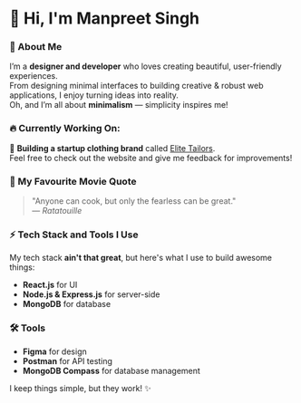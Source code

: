 # 👋 Hi, I'm Manpreet Singh

### 🌟 About Me
I’m a **designer and developer** who loves creating beautiful, user-friendly experiences.  
From designing minimal interfaces to building creative & robust web applications, I enjoy turning ideas into reality.<br/>
Oh, and I’m all about **minimalism** — simplicity inspires me!


### 🔥 **Currently Working On:**  
🚀 **Building a startup clothing brand** called [Elite Tailors](http://elitetailors.in).  
Feel free to check out the website and give me feedback for improvements!

### 🔖 My Favourite Movie Quote
> "Anyone can cook, but only the fearless can be great."  
> — *Ratatouille*


### ⚡ Tech Stack and Tools I Use

My tech stack **ain't that great**, but here's what I use to build awesome things:

- **React.js** for UI
- **Node.js & Express.js** for server-side
- **MongoDB** for database

### 🛠 Tools

- **Figma** for design
- **Postman** for API testing
- **MongoDB Compass** for database management

I keep things simple, but they work! ✨
